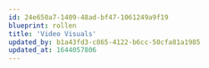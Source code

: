 ```yaml
---
id: 24e650a7-1409-48ad-bf47-1061249a9f19
blueprint: rollen
title: 'Video Visuals'
updated_by: b1a43fd3-c865-4122-b6cc-50cfa81a1985
updated_at: 1644057806
---
```

